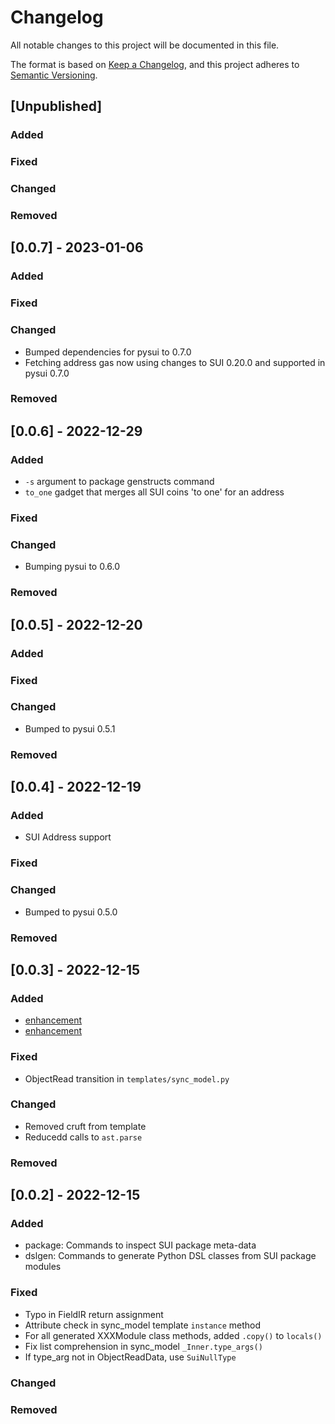 # Changelog
All notable changes to this project will be documented in this file.

The format is based on [Keep a Changelog](https://keepachangelog.com/en/1.0.0/),
and this project adheres to [Semantic Versioning](https://semver.org/spec/v2.0.0.html).

## [Unpublished]

### Added

### Fixed

### Changed

### Removed

## [0.0.7] - 2023-01-06

### Added

### Fixed

### Changed
- Bumped dependencies for pysui to 0.7.0
- Fetching address gas now using changes to SUI 0.20.0 and supported in pysui 0.7.0

### Removed

## [0.0.6] - 2022-12-29

### Added
- `-s` argument to package genstructs command
- `to_one` gadget that merges all SUI coins 'to one' for an address

### Fixed

### Changed
- Bumping pysui to 0.6.0

### Removed

## [0.0.5] - 2022-12-20

### Added

### Fixed

### Changed
- Bumped to pysui 0.5.1

### Removed

## [0.0.4] - 2022-12-19

### Added
- SUI Address support

### Fixed

### Changed
- Bumped to pysui 0.5.0

### Removed


## [0.0.3] - 2022-12-15

### Added
- [enhancement](https://github.com/FrankC01/pysui_gadgets/issues/1)
- [enhancement](https://github.com/FrankC01/pysui_gadgets/issues/2)

### Fixed
- ObjectRead transition in `templates/sync_model.py`

### Changed
- Removed cruft from template
- Reducedd calls to `ast.parse`

### Removed

## [0.0.2] - 2022-12-15

### Added
- package: Commands to inspect SUI package meta-data
- dslgen: Commands to generate Python DSL classes from SUI package modules

### Fixed
- Typo in FieldIR return assignment
- Attribute check in sync_model template `instance` method
- For all generated XXXModule class methods, added `.copy()` to `locals()`
- Fix list comprehension in sync_model `_Inner.type_args()`
- If type_arg not in ObjectReadData, use `SuiNullType`

### Changed

### Removed
